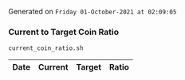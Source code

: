 Generated on `Friday 01-October-2021 at 02:09:05`

### Current to Target Coin Ratio
`current_coin_ratio.sh`

Date|Current|Target|Ratio
---|---|---|---
